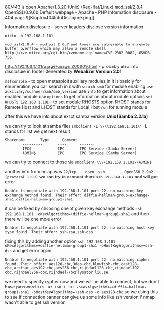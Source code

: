 80/443 is open
Apache/1.3.20 (Unix)  (Red-Hat/Linux) mod_ssl/2.8.4 OpenSSL/0.9.6b
Default webpage - Apache - PHP
Information disclosure - 404 page
![[Kioptrix404InfoDisclojure.png]]

Information disclosure - server headers disclose version information

`nikto -h 192.168.1.101`
```
mod_ssl/2.8.4 - mod_ssl 2.8.7 and lower are vulnerable to a remote buffer overflow which may allow a remote shell. http://cve.mitre.org/cgi-bin/cvename.cgi?name=CVE-2002-0082, OSVDB-756.
```

http://192.168.1.101/usage/usage_200909.html - probably also info disclosure in footer
Generated by **Webalizer Version 2.01**

`msfconsole` - to open metasploit
auxiliary modules in it is basicly for enumeration
you can search in it with
`search smb`
for module enabling
`use auxiliary/scanner/smb/smb_version`
use `info` to get information about enabled module
use `options` to get information about module options
`set RHOSTS 192.168.1.101` - to set module RHOSTS option
RHOST stands for Remote Host and LHOST stands for Local Host
`run` for running module

after this we have info about exact samba version
**Unix (Samba 2.2.1a)**

we can try to look at samba files
`smbclient -L \\\\192.168.1.101\\` -L stands for list
we get next result
```
Sharename       Type      Comment
        ---------       ----      -------
        IPC$            IPC       IPC Service (Samba Server)
        ADMIN$          IPC       IPC Service (Samba Server)
```
we can try to connect to those via
`smbclient \\\\192.168.1.101\\ADMIN$`

another info from nmap was
`22/tcp    open  ssh         OpenSSH 2.9p2 (protocol 1.99)`
we can try to connect there
`ssh 192.168.1.101`
and will get error
```
Unable to negotiate with 192.168.1.101 port 22: no matching key exchange method found. Their offer: diffie-hellman-group-exchange-sha1,diffie-hellman-group1-sha1
```

it can be fixed by choosing one of given key exchange methods
`ssh 192.168.1.101 -oKexAlgorithms=+diffie-hellman-group1-sha1`
and then there will be one more error
```
Unable to negotiate with 192.168.1.101 port 22: no matching host key type found. Their offer: ssh-rsa,ssh-dss
```
fixing this by adding another option
`ssh 192.168.1.101 -oKexAlgorithms=+diffie-hellman-group1-sha1 -oHostKeyAlgorithms=+ssh-dss`
and get error again
```
Unable to negotiate with 192.168.1.101 port 22: no matching cipher found. Their offer: aes128-cbc,3des-cbc,blowfish-cbc,cast128-cbc,arcfour,aes192-cbc,aes256-cbc,rijndael128-cbc,rijndael192-cbc,rijndael256-cbc,rijndael-cbc@lysator.liu.se
```
we need to specify cypher now and we will be able to connect, but we don't have password
`ssh 192.168.1.101 -oKexAlgorithms=+diffie-hellman-group1-sha1 -oHostKeyAlgorithms=+ssh-dss -c aes128-cbc`
so we doing this to see if connection banner can give us some info like ssh version if nmap wasn't able to get ssh version
